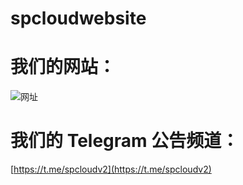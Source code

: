 # spcloudwebsite

# 我们的网站：

![网址](https://github.com/spsp1111/swebsite/blob/main/web.png)

# 我们的 Telegram 公告频道：

[https://t.me/spcloudv2](https://t.me/spcloudv2)
